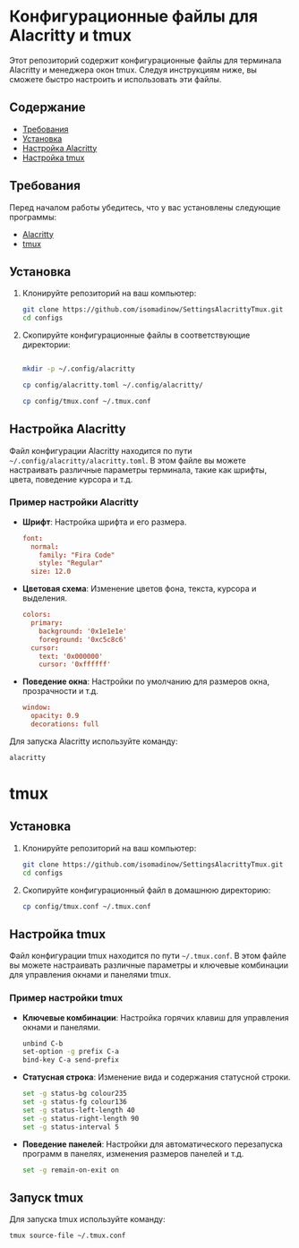 # Конфигурационные файлы для Alacritty и tmux

Этот репозиторий содержит конфигурационные файлы для терминала Alacritty и менеджера окон tmux. Следуя инструкциям ниже, вы сможете быстро настроить и использовать эти файлы.

## Содержание

- [Требования](#требования)
- [Установка](#установка)
- [Настройка Alacritty](#настройка-alacritty)
- [Настройка tmux](#настройка-tmux)

## Требования

Перед началом работы убедитесь, что у вас установлены следующие программы:

- [Alacritty](https://github.com/alacritty/alacritty)
- [tmux](https://github.com/tmux/tmux)

## Установка

1. Клонируйте репозиторий на ваш компьютер:

    ```sh
    git clone https://github.com/isomadinow/SettingsAlacrittyTmux.git
    cd configs
    ```

2. Скопируйте конфигурационные файлы в соответствующие директории:

    ```sh

    mkdir -p ~/.config/alacritty

    cp config/alacritty.toml ~/.config/alacritty/

    cp config/tmux.conf ~/.tmux.conf
    ```

## Настройка Alacritty

Файл конфигурации Alacritty находится по пути `~/.config/alacritty/alacritty.toml`. В этом файле вы можете настраивать различные параметры терминала, такие как шрифты, цвета, поведение курсора и т.д.

### Пример настройки Alacritty

- **Шрифт**: Настройка шрифта и его размера.

    ```toml
    font:
      normal:
        family: "Fira Code"
        style: "Regular"
      size: 12.0
    ```

- **Цветовая схема**: Изменение цветов фона, текста, курсора и выделения.

    ```toml
    colors:
      primary:
        background: '0x1e1e1e'
        foreground: '0xc5c8c6'
      cursor:
        text: '0x000000'
        cursor: '0xffffff'
    ```

- **Поведение окна**: Настройки по умолчанию для размеров окна, прозрачности и т.д.

    ```toml
    window:
      opacity: 0.9
      decorations: full
    ```

Для запуска Alacritty используйте команду:

```sh
alacritty
```
# tmux



## Установка

1. Клонируйте репозиторий на ваш компьютер:

    ```sh
    git clone https://github.com/isomadinow/SettingsAlacrittyTmux.git
    cd configs
    ```

2. Скопируйте конфигурационный файл в домашнюю директорию:

    ```sh
    cp config/tmux.conf ~/.tmux.conf
    ```

## Настройка tmux

Файл конфигурации tmux находится по пути `~/.tmux.conf`. В этом файле вы можете настраивать различные параметры и ключевые комбинации для управления окнами и панелями tmux.

### Пример настройки tmux

- **Ключевые комбинации**: Настройка горячих клавиш для управления окнами и панелями.

    ```sh
    unbind C-b
    set-option -g prefix C-a
    bind-key C-a send-prefix
    ```

- **Статусная строка**: Изменение вида и содержания статусной строки.

    ```sh
    set -g status-bg colour235
    set -g status-fg colour136
    set -g status-left-length 40
    set -g status-right-length 90
    set -g status-interval 5
    ```

- **Поведение панелей**: Настройки для автоматического перезапуска программ в панелях, изменения размеров панелей и т.д.

    ```sh
    set -g remain-on-exit on
    ```

## Запуск tmux

Для запуска tmux используйте команду:

```sh
tmux source-file ~/.tmux.conf
  ```